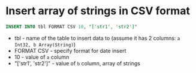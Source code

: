 # Insert array of strings in CSV format

```sql
INSERT INTO tbl FORMAT CSV 10, "['str1', 'str2']"
```

- tbl - name of the table to insert data to (assume it has 2 columns: ```a Int32, b Array(String)```)
- FORMAT CSV - specify format for date insert
- 10 - value of ```a``` column
- "\['str1', 'str2'\]" - value of ```b``` column, array of strings
